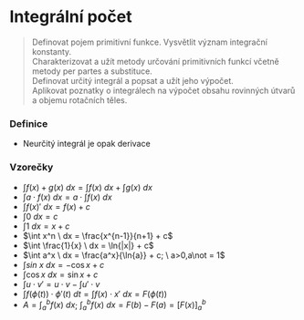 # Integrální počet

> Definovat pojem primitivní funkce. Vysvětlit význam integrační konstanty. \
> Charakterizovat a užít metody určování primitivních funkcí včetně metody per partes a substituce. \
> Definovat určitý integrál a popsat a užít jeho výpočet. \
> Aplikovat poznatky o integrálech na výpočet obsahu rovinných útvarů a objemu rotačních těles.

### Definice

- Neurčitý integrál je opak derivace

### Vzorečky

- $\int f(x) + g(x) \ dx = \int f(x) \ dx + \int g(x) \ dx$
- $\int a \cdot f(x) \ dx = a \cdot \int f(x) \ dx$
- $\int f(x)' \ dx = f(x) + c$
- $\int 0 \ dx = c$
- $\int 1 \ dx = x + c$
- $\int x^n \ dx = \frac{x^{n-1}}{n+1} + c$
- $\int \frac{1}{x} \ dx = \ln{|x|} + c$
- $\int a^x \ dx = \frac{a^x}{\ln{a}} + c; \ a>0,a\not = 1$
- $\int sin \ x \ dx = -\cos{x} +c$
- $\int \cos{x} \ dx = \sin{x} +c$
- $\int u \cdot v' = u \cdot v - \int u' \cdot v$
- $\int f(\phi(t))\cdot \phi ' (t) \ dt = \int f(x) \cdot x' \ dx = F(\phi (t))$
- $A = \int^b_a{f(x)\ dx}$; $\int^b_a{f(x)\ dx} = F(b) - F(a) = [F(x)]^b_a$

